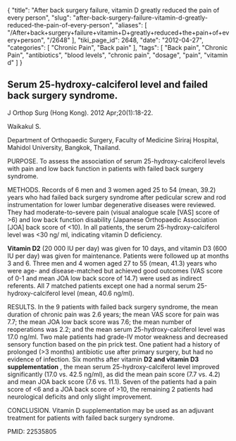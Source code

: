 {
    "title": "After back surgery failure, vitamin D greatly reduced the pain of every person",
    "slug": "after-back-surgery-failure-vitamin-d-greatly-reduced-the-pain-of-every-person",
    "aliases": [
        "/After+back+surgery+failure+vitamin+D+greatly+reduced+the+pain+of+every+person",
        "/2648"
    ],
    "tiki_page_id": 2648,
    "date": "2012-04-27",
    "categories": [
        "Chronic Pain",
        "Back pain"
    ],
    "tags": [
        "Back pain",
        "Chronic Pain",
        "antibiotics",
        "blood levels",
        "chronic pain",
        "dosage",
        "pain",
        "vitamin d"
    ]
}


## Serum 25-hydroxy-calciferol level and failed back surgery syndrome.

J Orthop Surg (Hong Kong). 2012 Apr;20(1):18-22.

Waikakul S.

Department of Orthopaedic Surgery, Faculty of Medicine Siriraj Hospital, Mahidol University, Bangkok, Thailand.

PURPOSE. To assess the association of serum 25-hydroxy-calciferol levels with pain and low back function in patients with failed back surgery syndrome. 

METHODS. Records of 6 men and 3 women aged 25 to 54 (mean, 39.2) years who had failed back surgery syndrome after pedicular screw and rod instrumentation for lower lumbar degenerative diseases were reviewed. They had moderate-to-severe pain (visual analogue scale <span>[VAS]</span> score of >6) and low back function disability (Japanese Orthopaedic Association <span>[JOA]</span> back score of <10). In all patients, the serum 25-hydroxy-calciferol level was <30 ng/ ml, indicating vitamin D deficiency. 

 **Vitamin D2**  (20 000 IU per day) was given for 10 days, and vitamin D3 (600 IU per day) was given for maintenance. Patients were followed up at months 3 and 6. Three men and 4 women aged 27 to 55 (mean, 41.3) years who were age- and disease-matched but achieved good outcomes (VAS score of 0-1 and mean JOA low back score of 14.7) were used as indirect referents. All 7 matched patients except one had a normal serum 25-hydroxy-calciferol level (mean, 40.6 ng/ml). 

RESULTS. In the 9 patients with failed back surgery syndrome, the mean duration of chronic pain was 2.6 years; the mean VAS score for pain was 7.7; the mean JOA low back score was 7.6; the mean number of reoperations was 2.2; and the mean serum 25-hydroxy-calciferol level was 17.0 ng/ml. Two male patients had grade-IV motor weakness and decreased sensory function based on the pin prick test. One patient had a history of prolonged (>3 months) antibiotic use after primary surgery, but had no evidence of infection. Six months after vitamin  **D2 and vitamin D3 supplementation** , the mean serum 25-hydroxy-calciferol level improved significantly (17.0 vs. 42.5 ng/ml), as did the mean pain score (7.7 vs. 4.2) and mean JOA back score (7.6 vs. 11.1). Seven of the patients had a pain score of <6 and a JOA back score of >10, the remaining 2 patients had neurological deficits and only slight improvement. 

CONCLUSION. Vitamin D supplementation may be used as an adjuvant treatment for patients with failed back surgery syndrome.

PMID: 22535805